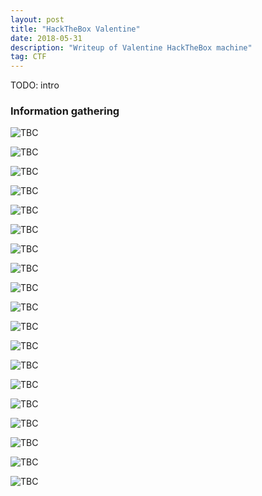 ```yaml
---
layout: post
title: "HackTheBox Valentine"
date: 2018-05-31 
description: "Writeup of Valentine HackTheBox machine"
tag: CTF
---   
```


TODO: intro

### Information gathering

![](/images/posts/Valentine/img1.png "TBC")

![](/images/posts/Valentine/img2.png "TBC")

![](/images/posts/Valentine/img3.png "TBC")

![](/images/posts/Valentine/img4.png "TBC")

![](/images/posts/Valentine/img5.png "TBC")

![](/images/posts/Valentine/img6.png "TBC")

![](/images/posts/Valentine/img7.png "TBC")

![](/images/posts/Valentine/img8.png "TBC")

![](/images/posts/Valentine/img9.png "TBC")

![](/images/posts/Valentine/img10.png "TBC")

![](/images/posts/Valentine/img11.png "TBC")

![](/images/posts/Valentine/img12.png "TBC")

![](/images/posts/Valentine/img13.png "TBC")

![](/images/posts/Valentine/img14.png "TBC")

![](/images/posts/Valentine/img15.png "TBC")

![](/images/posts/Valentine/img16.png "TBC")

![](/images/posts/Valentine/img17.png "TBC")

![](/images/posts/Valentine/img18.png "TBC")

![](/images/posts/Valentine/img19.png "TBC")
